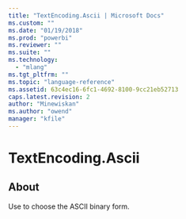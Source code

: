 ```yaml
---
title: "TextEncoding.Ascii | Microsoft Docs"
ms.custom: ""
ms.date: "01/19/2018"
ms.prod: "powerbi"
ms.reviewer: ""
ms.suite: ""
ms.technology: 
  - "mlang"
ms.tgt_pltfrm: ""
ms.topic: "language-reference"
ms.assetid: 63c4ec16-6fc1-4692-8100-9cc21eb52713
caps.latest.revision: 2
author: "Minewiskan"
ms.author: "owend"
manager: "kfile"
---
```

# TextEncoding.Ascii
## About
Use to choose the ASCII binary form.

